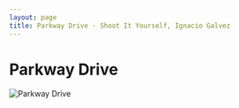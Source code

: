 ```yaml
---
layout: page
title: Parkway Drive - Shoot It Yourself, Ignacio Galvez
---
```


# Parkway Drive

![Parkway Drive](http://assets.farmhouse.co/publishing/1-shoot-it-yourself/images/parkway-drive-1.jpg)
